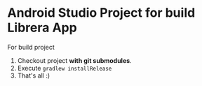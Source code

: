 # Android Studio Project for build Librera App

For build project
1) Checkout project **with git submodules**.
2) Execute `gradlew installRelease`
3) That's all :)
